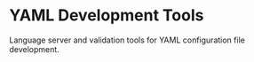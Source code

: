# YAML Development Tools

Language server and validation tools for YAML configuration file development.
